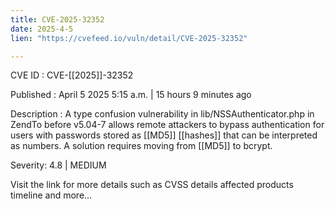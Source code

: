```yaml
---
title: CVE-2025-32352
date: 2025-4-5
lien: "https://cvefeed.io/vuln/detail/CVE-2025-32352"

---
```


CVE ID : CVE-[[2025]]-32352

Published :  April 5
2025
5:15 a.m. | 15 hours
9 minutes ago

Description : A type confusion vulnerability in lib/NSSAuthenticator.php in ZendTo before v5.04-7 allows remote attackers to bypass authentication for users with passwords stored as  [[MD5]]  [[hashes]] that can be interpreted as numbers. A solution requires moving from  [[MD5]] to bcrypt.

Severity: 4.8 | MEDIUM

Visit the link for more details
such as CVSS details
affected products
timeline
and more...

